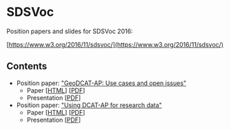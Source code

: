 # SDSVoc

Position papers and slides for SDSVoc 2016: 

[https://www.w3.org/2016/11/sdsvoc/](https://www.w3.org/2016/11/sdsvoc/)

## Contents

- Position paper: ["GeoDCAT-AP: Use cases and open issues"](SDSVoc16_paper_25.html)
  - Paper [[HTML](SDSVoc16_paper_25.html)] [[PDF](SDSVoc16_paper_25.pdf)]
  - Presentation [[PDF](andrea2.pdf)]
- Position paper: ["Using DCAT-AP for research data"](SDSVoc16_paper_27.html)
  - Paper [[HTML](SDSVoc16_paper_27.html)] [[PDF](SDSVoc16_paper_27.pdf)]
  - Presentation [[PDF](andrea1.pdf)]
